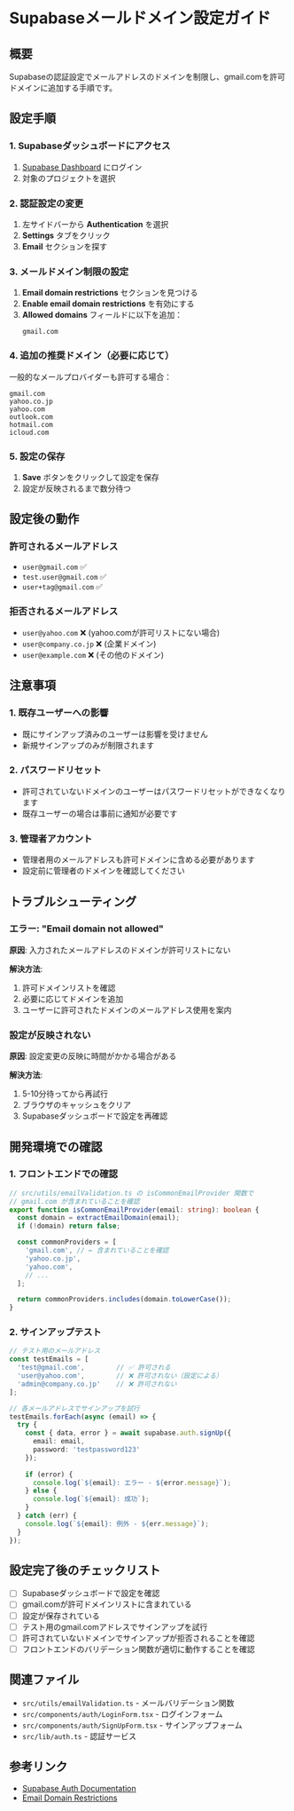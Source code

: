 # Supabaseメールドメイン設定ガイド

## 概要
Supabaseの認証設定でメールアドレスのドメインを制限し、gmail.comを許可ドメインに追加する手順です。

## 設定手順

### 1. Supabaseダッシュボードにアクセス
1. [Supabase Dashboard](https://supabase.com/dashboard) にログイン
2. 対象のプロジェクトを選択

### 2. 認証設定の変更
1. 左サイドバーから **Authentication** を選択
2. **Settings** タブをクリック
3. **Email** セクションを探す

### 3. メールドメイン制限の設定
1. **Email domain restrictions** セクションを見つける
2. **Enable email domain restrictions** を有効にする
3. **Allowed domains** フィールドに以下を追加：
   ```
   gmail.com
   ```

### 4. 追加の推奨ドメイン（必要に応じて）
一般的なメールプロバイダーも許可する場合：
```
gmail.com
yahoo.co.jp
yahoo.com
outlook.com
hotmail.com
icloud.com
```

### 5. 設定の保存
1. **Save** ボタンをクリックして設定を保存
2. 設定が反映されるまで数分待つ

## 設定後の動作

### 許可されるメールアドレス
- `user@gmail.com` ✅
- `test.user@gmail.com` ✅
- `user+tag@gmail.com` ✅

### 拒否されるメールアドレス
- `user@yahoo.com` ❌ (yahoo.comが許可リストにない場合)
- `user@company.co.jp` ❌ (企業ドメイン)
- `user@example.com` ❌ (その他のドメイン)

## 注意事項

### 1. 既存ユーザーへの影響
- 既にサインアップ済みのユーザーは影響を受けません
- 新規サインアップのみが制限されます

### 2. パスワードリセット
- 許可されていないドメインのユーザーはパスワードリセットができなくなります
- 既存ユーザーの場合は事前に通知が必要です

### 3. 管理者アカウント
- 管理者用のメールアドレスも許可ドメインに含める必要があります
- 設定前に管理者のドメインを確認してください

## トラブルシューティング

### エラー: "Email domain not allowed"
**原因**: 入力されたメールアドレスのドメインが許可リストにない

**解決方法**:
1. 許可ドメインリストを確認
2. 必要に応じてドメインを追加
3. ユーザーに許可されたドメインのメールアドレス使用を案内

### 設定が反映されない
**原因**: 設定変更の反映に時間がかかる場合がある

**解決方法**:
1. 5-10分待ってから再試行
2. ブラウザのキャッシュをクリア
3. Supabaseダッシュボードで設定を再確認

## 開発環境での確認

### 1. フロントエンドでの確認
```typescript
// src/utils/emailValidation.ts の isCommonEmailProvider 関数で
// gmail.com が含まれていることを確認
export function isCommonEmailProvider(email: string): boolean {
  const domain = extractEmailDomain(email);
  if (!domain) return false;

  const commonProviders = [
    'gmail.com', // ← 含まれていることを確認
    'yahoo.co.jp',
    'yahoo.com',
    // ...
  ];

  return commonProviders.includes(domain.toLowerCase());
}
```

### 2. サインアップテスト
```typescript
// テスト用のメールアドレス
const testEmails = [
  'test@gmail.com',        // ✅ 許可される
  'user@yahoo.com',        // ❌ 許可されない（設定による）
  'admin@company.co.jp'    // ❌ 許可されない
];

// 各メールアドレスでサインアップを試行
testEmails.forEach(async (email) => {
  try {
    const { data, error } = await supabase.auth.signUp({
      email: email,
      password: 'testpassword123'
    });
    
    if (error) {
      console.log(`${email}: エラー - ${error.message}`);
    } else {
      console.log(`${email}: 成功`);
    }
  } catch (err) {
    console.log(`${email}: 例外 - ${err.message}`);
  }
});
```

## 設定完了後のチェックリスト

- [ ] Supabaseダッシュボードで設定を確認
- [ ] gmail.comが許可ドメインリストに含まれている
- [ ] 設定が保存されている
- [ ] テスト用のgmail.comアドレスでサインアップを試行
- [ ] 許可されていないドメインでサインアップが拒否されることを確認
- [ ] フロントエンドのバリデーション関数が適切に動作することを確認

## 関連ファイル

- `src/utils/emailValidation.ts` - メールバリデーション関数
- `src/components/auth/LoginForm.tsx` - ログインフォーム
- `src/components/auth/SignUpForm.tsx` - サインアップフォーム
- `src/lib/auth.ts` - 認証サービス

## 参考リンク

- [Supabase Auth Documentation](https://supabase.com/docs/guides/auth)
- [Email Domain Restrictions](https://supabase.com/docs/guides/auth/auth-email#email-domain-restrictions)